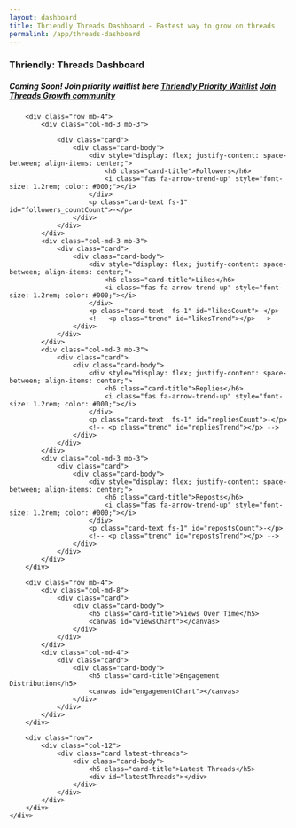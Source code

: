 ```yaml
---
layout: dashboard
title: Thriendly Threads Dashboard - Fastest way to grow on threads
permalink: /app/threads-dashboard
---
```


<div id="content">
    <div class="container mt-4">
        <h3 class="mb-4">Thriendly: Threads Dashboard</h3>
        <h5 class="mb-4">Coming Soon! Join priority waitlist here <a class="btn btn-success btn-sm" target="_blank"
            href="https://forms.gle/vat3karHYLDtL1uL9">Thriendly Priority Waitlist</a>
            <a target="_blank" class="btn btn-primary btn-sm" href="https://discord.gg/7UqWEuqqhk">Join Threads
                    Growth community</a>
            </h5>

        <div class="row mb-4">
            <div class="col-md-3 mb-3">

                <div class="card">
                    <div class="card-body">
                        <div style="display: flex; justify-content: space-between; align-items: center;">
                            <h6 class="card-title">Followers</h6>
                            <i class="fas fa-arrow-trend-up" style="font-size: 1.2rem; color: #000;"></i>
                        </div>
                        <p class="card-text fs-1" id="followers_countCount">-</p>
                    </div>
                </div>
            </div>
            <div class="col-md-3 mb-3">
                <div class="card">
                    <div class="card-body">
                        <div style="display: flex; justify-content: space-between; align-items: center;">
                            <h6 class="card-title">Likes</h6>
                            <i class="fas fa-arrow-trend-up" style="font-size: 1.2rem; color: #000;"></i>
                        </div>
                        <p class="card-text  fs-1" id="likesCount">-</p>
                        <!-- <p class="trend" id="likesTrend"></p> -->
                    </div>
                </div>
            </div>
            <div class="col-md-3 mb-3">
                <div class="card">
                    <div class="card-body">
                        <div style="display: flex; justify-content: space-between; align-items: center;">
                            <h6 class="card-title">Replies</h6>
                            <i class="fas fa-arrow-trend-up" style="font-size: 1.2rem; color: #000;"></i>
                        </div>
                        <p class="card-text  fs-1" id="repliesCount">-</p>
                        <!-- <p class="trend" id="repliesTrend"></p> -->
                    </div>
                </div>
            </div>
            <div class="col-md-3 mb-3">
                <div class="card">
                    <div class="card-body">
                        <div style="display: flex; justify-content: space-between; align-items: center;">
                            <h6 class="card-title">Reposts</h6>
                            <i class="fas fa-arrow-trend-up" style="font-size: 1.2rem; color: #000;"></i>
                        </div>
                        <p class="card-text fs-1" id="repostsCount">-</p>
                        <!-- <p class="trend" id="repostsTrend"></p> -->
                    </div>
                </div>
            </div>
        </div>

        <div class="row mb-4">
            <div class="col-md-8">
                <div class="card">
                    <div class="card-body">
                        <h5 class="card-title">Views Over Time</h5>
                        <canvas id="viewsChart"></canvas>
                    </div>
                </div>
            </div>
            <div class="col-md-4">
                <div class="card">
                    <div class="card-body">
                        <h5 class="card-title">Engagement Distribution</h5>
                        <canvas id="engagementChart"></canvas>
                    </div>
                </div>
            </div>
        </div>

        <div class="row">
            <div class="col-12">
                <div class="card latest-threads">
                    <div class="card-body">
                        <h5 class="card-title">Latest Threads</h5>
                        <div id="latestThreads"></div>
                    </div>
                </div>
            </div>
        </div>
    </div>

</div>

<script src="{{ site.baseurl }}/assets/js/dashboard/threads-dashboard.js"></script>
<script src="https://cdnjs.cloudflare.com/ajax/libs/Chart.js/3.7.1/chart.min.js"></script>
